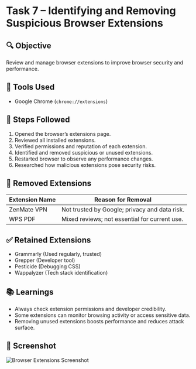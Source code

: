# Task 7 – Identifying and Removing Suspicious Browser Extensions

## 🔍 Objective
Review and manage browser extensions to improve browser security and performance.

## 🧰 Tools Used
- Google Chrome (`chrome://extensions`)

## 📝 Steps Followed
1. Opened the browser’s extensions page.
2. Reviewed all installed extensions.
3. Verified permissions and reputation of each extension.
4. Identified and removed suspicious or unused extensions.
5. Restarted browser to observe any performance changes.
6. Researched how malicious extensions pose security risks.

## 🧼 Removed Extensions

| Extension Name        | Reason for Removal                                    |
|-----------------------|-------------------------------------------------------|
| ZenMate VPN           | Not trusted by Google; privacy and data risk.         |
| WPS PDF               | Mixed reviews; not essential for current use.         |

## ✅ Retained Extensions

- Grammarly (Used regularly, trusted)
- Grepper (Developer tool)
- Pesticide (Debugging CSS)
- Wappalyzer (Tech stack identification)

## 📚 Learnings

- Always check extension permissions and developer credibility.
- Some extensions can monitor browsing activity or access sensitive data.
- Removing unused extensions boosts performance and reduces attack surface.

## 📸 Screenshot
![Browser Extensions Screenshot](./Screenshot.png)
